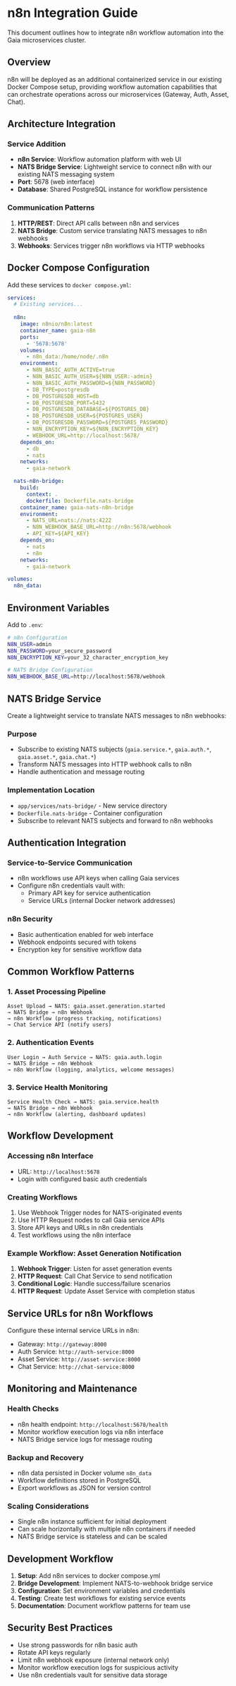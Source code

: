 # n8n Integration Guide

This document outlines how to integrate n8n workflow automation into the Gaia microservices cluster.

## Overview

n8n will be deployed as an additional containerized service in our existing Docker Compose setup, providing workflow automation capabilities that can orchestrate operations across our microservices (Gateway, Auth, Asset, Chat).

## Architecture Integration

### Service Addition
- **n8n Service**: Workflow automation platform with web UI
- **NATS Bridge Service**: Lightweight service to connect n8n with our existing NATS messaging system
- **Port**: 5678 (web interface)
- **Database**: Shared PostgreSQL instance for workflow persistence

### Communication Patterns
1. **HTTP/REST**: Direct API calls between n8n and services
2. **NATS Bridge**: Custom service translating NATS messages to n8n webhooks
3. **Webhooks**: Services trigger n8n workflows via HTTP webhooks

## Docker Compose Configuration

Add these services to `docker compose.yml`:

```yaml
services:
  # Existing services...
  
  n8n:
    image: n8nio/n8n:latest
    container_name: gaia-n8n
    ports:
      - '5678:5678'
    volumes:
      - n8n_data:/home/node/.n8n
    environment:
      - N8N_BASIC_AUTH_ACTIVE=true
      - N8N_BASIC_AUTH_USER=${N8N_USER:-admin}
      - N8N_BASIC_AUTH_PASSWORD=${N8N_PASSWORD}
      - DB_TYPE=postgresdb
      - DB_POSTGRESDB_HOST=db
      - DB_POSTGRESDB_PORT=5432
      - DB_POSTGRESDB_DATABASE=${POSTGRES_DB}
      - DB_POSTGRESDB_USER=${POSTGRES_USER}
      - DB_POSTGRESDB_PASSWORD=${POSTGRES_PASSWORD}
      - N8N_ENCRYPTION_KEY=${N8N_ENCRYPTION_KEY}
      - WEBHOOK_URL=http://localhost:5678/
    depends_on:
      - db
      - nats
    networks:
      - gaia-network

  nats-n8n-bridge:
    build:
      context: .
      dockerfile: Dockerfile.nats-bridge
    container_name: gaia-nats-n8n-bridge
    environment:
      - NATS_URL=nats://nats:4222
      - N8N_WEBHOOK_BASE_URL=http://n8n:5678/webhook
      - API_KEY=${API_KEY}
    depends_on:
      - nats
      - n8n
    networks:
      - gaia-network

volumes:
  n8n_data:
```

## Environment Variables

Add to `.env`:

```bash
# n8n Configuration
N8N_USER=admin
N8N_PASSWORD=your_secure_password
N8N_ENCRYPTION_KEY=your_32_character_encryption_key

# NATS Bridge Configuration
N8N_WEBHOOK_BASE_URL=http://localhost:5678/webhook
```

## NATS Bridge Service

Create a lightweight service to translate NATS messages to n8n webhooks:

### Purpose
- Subscribe to existing NATS subjects (`gaia.service.*`, `gaia.auth.*`, `gaia.asset.*`, `gaia.chat.*`)
- Transform NATS messages into HTTP webhook calls to n8n
- Handle authentication and message routing

### Implementation Location
- `app/services/nats-bridge/` - New service directory
- `Dockerfile.nats-bridge` - Container configuration
- Subscribe to relevant NATS subjects and forward to n8n webhooks

## Authentication Integration

### Service-to-Service Communication
- n8n workflows use API keys when calling Gaia services
- Configure n8n credentials vault with:
  - Primary API key for service authentication
  - Service URLs (internal Docker network addresses)

### n8n Security
- Basic authentication enabled for web interface
- Webhook endpoints secured with tokens
- Encryption key for sensitive workflow data

## Common Workflow Patterns

### 1. Asset Processing Pipeline
```
Asset Upload → NATS: gaia.asset.generation.started 
→ NATS Bridge → n8n Webhook 
→ n8n Workflow (progress tracking, notifications)
→ Chat Service API (notify users)
```

### 2. Authentication Events
```
User Login → Auth Service → NATS: gaia.auth.login
→ NATS Bridge → n8n Webhook
→ n8n Workflow (logging, analytics, welcome messages)
```

### 3. Service Health Monitoring
```
Service Health Check → NATS: gaia.service.health
→ NATS Bridge → n8n Webhook
→ n8n Workflow (alerting, dashboard updates)
```

## Workflow Development

### Accessing n8n Interface
- URL: `http://localhost:5678`
- Login with configured basic auth credentials

### Creating Workflows
1. Use Webhook Trigger nodes for NATS-originated events
2. Use HTTP Request nodes to call Gaia service APIs
3. Store API keys and URLs in n8n credentials
4. Test workflows using the n8n interface

### Example Workflow: Asset Generation Notification
1. **Webhook Trigger**: Listen for asset generation events
2. **HTTP Request**: Call Chat Service to send notification
3. **Conditional Logic**: Handle success/failure scenarios
4. **HTTP Request**: Update Asset Service with completion status

## Service URLs for n8n Workflows

Configure these internal service URLs in n8n:
- Gateway: `http://gateway:8000`
- Auth Service: `http://auth-service:8000`
- Asset Service: `http://asset-service:8000`
- Chat Service: `http://chat-service:8000`

## Monitoring and Maintenance

### Health Checks
- n8n health endpoint: `http://localhost:5678/health`
- Monitor workflow execution logs via n8n interface
- NATS Bridge service logs for message routing

### Backup and Recovery
- n8n data persisted in Docker volume `n8n_data`
- Workflow definitions stored in PostgreSQL
- Export workflows as JSON for version control

### Scaling Considerations
- Single n8n instance sufficient for initial deployment
- Can scale horizontally with multiple n8n containers if needed
- NATS Bridge service is stateless and can be scaled

## Development Workflow

1. **Setup**: Add n8n services to docker compose.yml
2. **Bridge Development**: Implement NATS-to-webhook bridge service
3. **Configuration**: Set environment variables and credentials
4. **Testing**: Create test workflows for existing service events
5. **Documentation**: Document workflow patterns for team use

## Security Best Practices

- Use strong passwords for n8n basic auth
- Rotate API keys regularly
- Limit n8n webhook exposure (internal network only)
- Monitor workflow execution logs for suspicious activity
- Use n8n credentials vault for sensitive data storage